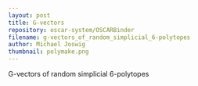 ```yaml
---
layout: post
title: G-vectors
repository: oscar-system/OSCARBinder
filename: g-vectors_of_random_simplicial_6-polytopes
author: Michael Joswig
thumbnail: polymake.png
---
```


G-vectors of random simplicial 6-polytopes
